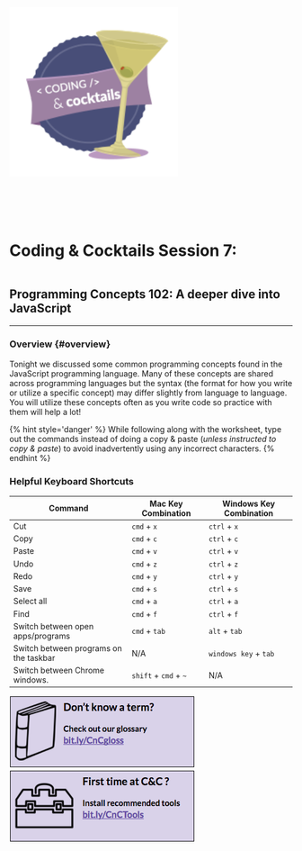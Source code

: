 <img src="/images/image02.png" style="float: left; margin: 0px 15px 15px 0px; height:300px;">
<h1 style="display:inline-block;margin-top:100px;">Coding &amp; Cocktails Session 7:</h1>
<h2>Programming Concepts 102: A deeper dive into JavaScript</h2>
<hr>

### Overview {#overview}

Tonight we discussed some common programming concepts found in the JavaScript programming language.  Many of these concepts are shared across programming languages but the syntax (the format for how you write or utilize a specific concept) may differ slightly from language to language. You will utilize these concepts often as you write code so practice with them will help a lot!

{% hint style='danger' %}
While following along with the worksheet, type out the commands instead of doing a copy & paste (_unless instructed to copy & paste_) to avoid inadvertently using any incorrect characters.
{% endhint %}

### Helpful Keyboard Shortcuts
|Command|Mac Key Combination|Windows Key Combination|
|--|--|--|
|Cut|`cmd` + `x`|`ctrl` + `x`|
|Copy|`cmd` + `c`|`ctrl` + `c`|
|Paste|`cmd` + `v`|`ctrl` + `v`|
|Undo|`cmd` + `z`|`ctrl` + `z`|
|Redo|`cmd` + `y`|`ctrl` + `y`|
|Save|`cmd` + `s`|`ctrl` + `s`|
|Select all|`cmd` + `a`|`ctrl` + `a`|
|Find|`cmd` + `f`|`ctrl` + `f`|
|Switch between open apps/programs |`cmd` + `tab`|`alt` + `tab`|
|Switch between programs on the taskbar| N/A | `windows key` + `tab`|
|Switch between Chrome windows. |`shift` + `cmd` + `~`| N/A |


[![](/images/glossary.png)](http://bit.ly/CnCgloss) [![](/images/tools.png)](http://bit.ly/CnCTools)